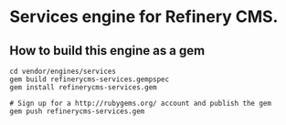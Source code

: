 # Services engine for Refinery CMS.

## How to build this engine as a gem

    cd vendor/engines/services
    gem build refinerycms-services.gempspec
    gem install refinerycms-services.gem
    
    # Sign up for a http://rubygems.org/ account and publish the gem
    gem push refinerycms-services.gem